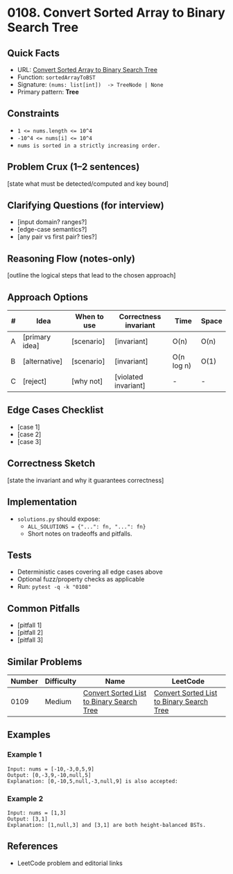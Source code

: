 # 0108. Convert Sorted Array to Binary Search Tree

## Quick Facts

- URL:
  [Convert Sorted Array to Binary Search Tree](https://leetcode.com/problems/convert-sorted-array-to-binary-search-tree/)
- Function: `sortedArrayToBST`
- Signature: `(nums: list[int])  -> TreeNode | None`
- Primary pattern: **Tree**

## Constraints

- `1 <= nums.length <= 10^4`
- `-10^4 <= nums[i] <= 10^4`
- `nums is sorted in a strictly increasing order.`

## Problem Crux (1–2 sentences)

[state what must be detected/computed and key bound]

## Clarifying Questions (for interview)

- [input domain? ranges?]
- [edge-case semantics?]
- [any pair vs first pair? ties?]

## Reasoning Flow (notes-only)

[outline the logical steps that lead to the chosen approach]

## Approach Options

| #   | Idea           | When to use | Correctness invariant | Time       | Space |
| --- | -------------- | ----------- | --------------------- | ---------- | ----- |
| A   | [primary idea] | [scenario]  | [invariant]           | O(n)       | O(n)  |
| B   | [alternative]  | [scenario]  | [invariant]           | O(n log n) | O(1)  |
| C   | [reject]       | [why not]   | [violated invariant]  | -          | -     |

## Edge Cases Checklist

- [case 1]
- [case 2]
- [case 3]

## Correctness Sketch

[state the invariant and why it guarantees correctness]

## Implementation

- `solutions.py` should expose:
    - `ALL_SOLUTIONS = {"...": fn, "...": fn}`
    - Short notes on tradeoffs and pitfalls.

## Tests

- Deterministic cases covering all edge cases above
- Optional fuzz/property checks as applicable
- Run: `pytest -q -k "0108"`

## Common Pitfalls

- [pitfall 1]
- [pitfall 2]
- [pitfall 3]

## Similar Problems

| Number | Difficulty | Name                                                                                                     | LeetCode                                                                                                              |
| ------ | ---------- | -------------------------------------------------------------------------------------------------------- | --------------------------------------------------------------------------------------------------------------------- |
| 0109   | Medium     | [Convert Sorted List to Binary Search Tree](../0109-convert-sorted-list-to-binary-search-tree/readme.md) | [Convert Sorted List to Binary Search Tree](https://leetcode.com/problems/convert-sorted-list-to-binary-search-tree/) |

## Examples

### Example 1

```text
Input: nums = [-10,-3,0,5,9]
Output: [0,-3,9,-10,null,5]
Explanation: [0,-10,5,null,-3,null,9] is also accepted:
```

### Example 2

```text
Input: nums = [1,3]
Output: [3,1]
Explanation: [1,null,3] and [3,1] are both height-balanced BSTs.
```

## References

- LeetCode problem and editorial links
